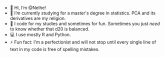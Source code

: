 - 👋 Hi, I’m @Nelhe!
- 🌱 I’m currently studying for a master's degree in statistics. PCA and its derivatives are my religion.
- 👀 I code for my studies and sometimes for fun. Sometimes you just *need* to know whether that d20 is balanced.
- 💻 I use mostly R and Python.
- ⚡ Fun fact: I'm a perfectionist and will not stop until every single line of text in my code is free of spelling mistakes.

<!---
Nelhe/Nelhe is a ✨ special ✨ repository because its `README.md` (this file) appears on your GitHub profile.
You can click the Preview link to take a look at your changes.
--->
